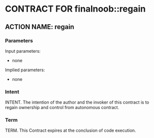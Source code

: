 # CONTRACT FOR finalnoob::regain

## ACTION NAME: regain

### Parameters

Input parameters:

- none

Implied parameters:

- none

### Intent

INTENT. The intention of the author and the invoker of this contract is to regain ownership and control from autonomous contract.

### Term

TERM. This Contract expires at the conclusion of code execution.
